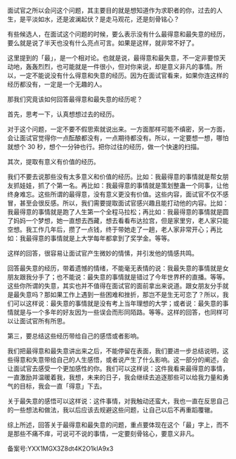 面试官之所以会问这个问题，其主要目的就是想知道作为求职者的你，过去的人生，是平淡如水，还是波澜起伏？是走马观花，还是刻骨铭心？  

有些候选人，在面试这个问题的时候，要么表示没有什么最得意和最失意的经历，要么就是说了半天也没有什么亮点可言。如果是这样，就非常不好了。

这里提到的「最」，是一个相对论。也就是说，最得意和最失意，不一定非要惊天动地，轰轰烈烈，也可能就是一件很小，但对你来说，却是意义非凡的事情。所以，一定不能说没有什么得意和失意的经历。因为在面试官看来，如果你连这样的经历都没有，一定是一个无趣的人。  

那我们究竟该如何回答最得意和最失意的经历呢？

首先，思考一下，认真想想过去的经历。

对于这个问题，一定不要不假思索就说出来。一方面那样可能不缜密，另一方面，会让面试官觉得你一点酝酿都没有，一点期待都没有。所以，一定要想一想，哪怕就想个 30 秒，想个一分钟也行。把你过往的经历，做一个快速的扫描。  

其次，提取有意义有价值的经历。

我们不要去说那些没有太多意义和价值的经历。比如：我最得意的事情就是帮女朋友抓娃娃，抓了个第一名。再比如：我最得意的事情就是策划整蛊一个同事，让他终身难忘。这些所谓的最得意，没有意义更没有价值。这些内容，面试官不仅不感冒，甚至会很反感。所以，我们需要提取面试官感兴趣且能打动他的内容。比如：我最得意的事情就是跑了人生第一个全程马拉松；再比如：我最得意的事情就是圆了妈妈一个梦想，她一直想去西藏，想去看看布达拉宫，但是家里穷，老人家只能空想。我工作几年后，攒了一点钱，终于带她走了一趟，老人家非常开心；再比如：我最得意的事情就是上大学每年都拿到了奖学金。等等。

这样的回答，很容易让面试官产生微妙的情愫，并引发他的情感共鸣。  

回答最失意的经历，带着遗憾的情绪，不能毫无表情的说：我最失意的事情就是女朋友跟我分手了；也不能说：最失意的事情就是错过了今年世界杯的直播。等等。这些你所谓的失意，其实也并不值得在面试官的面前拿出来说道。跟女朋友分手就是最失意吗？那如果工作上遇到一些困难和挫折，那岂不是生无可恋了？所以，我们可以这样说：最失意的事情就是没有考上当年理想的大学；或者说：最失意的事情就是与一个多年的好友因为一些误会而形同陌路。等等。这样的回答，也同样可以让面试官所有所思。  

第三，要总结这些经历带给自己的感悟或者影响。

我们把最得意和最失意讲出来之后，不能停留在表面，我们要进一步总结说明，这些得意和失意带给自己的人生感悟，或者说产生了什么影响。这一部分的阐述，会让面试官去感受一个更加感性的你。我们可以这样说：这件我看来最得意的事情，一直激励并温暖着我，我想，未来的日子，我会继续去追逐那些可以给我力量和勇气的目标，我会一直「得意」下去。

关于最失意的感悟可以这样说：这件事情，对我触动还蛮大，我也一直在反思自己的一些想法和做法，我以后应该去规避这些问题，让自己以后不再重蹈覆辙。  

综上所述，回答关于最得意和最失意的问题，重点要体现在这个「最」字上，而不是那些不痛不痒，可说可不说的事情，一定要刻骨铭心，要意义非凡。

备案号:YXX1MGX3Z8dt4K2O1kIA9x3